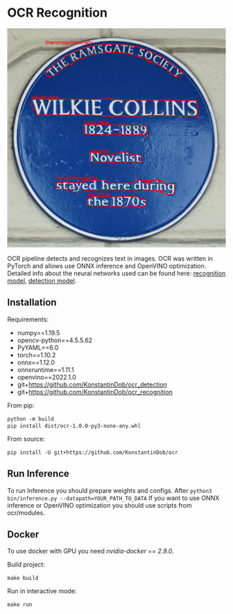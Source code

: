 # OCR Recognition

![Main image](pics/main_image.png)

OCR pipeline detects and recognizes text in images. OCR was written in 
PyTorch and allows use ONNX inference and OpenVINO optimization. 
Detailed info about the neural networks used can be found here:
[recognition model](https://github.com/KonstantinDob/ocr_recognition), 
[detection model](https://github.com/KonstantinDob/ocr_detection).

## Installation

Requirements:
* numpy==1.19.5
* opencv-python==4.5.5.62
* PyYAML==6.0
* torch==1.10.2
* onnx==1.12.0
* onnxruntime==1.11.1
* openvino==2022.1.0
* git+https://github.com/KonstantinDob/ocr_detection
* git+https://github.com/KonstantinDob/ocr_recognition

From pip:
```
python -m build
pip install dist/ocr-1.0.0-py3-none-any.whl
```

From source:
```
pip install -U git+https://github.com/KonstantinDob/ocr
```

## Run Inference
To run Inference you should prepare weights and configs. After 
`python3 bin/inference.py --datapath=YOUR_PATH_TO_DATA`
If you want to use ONNX inference or OpenVINO optimization you should
use scripts from ocr/modules.

## Docker 

To use docker with GPU you need *nvidia-docker == 2.9.0*.

Build project:

```
make build
```

Run in interactive mode:

```
make run
```
